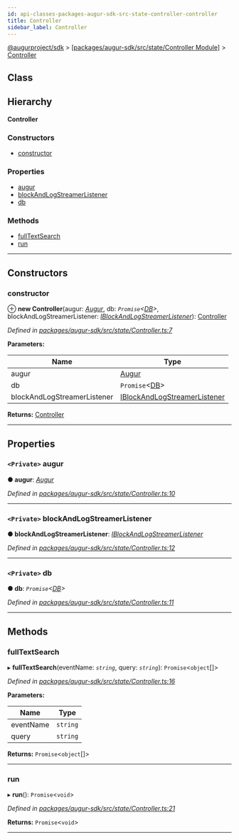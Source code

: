 ```yaml
---
id: api-classes-packages-augur-sdk-src-state-controller-controller
title: Controller
sidebar_label: Controller
---
```


[@augurproject/sdk](api-readme.md) > [[packages/augur-sdk/src/state/Controller Module]](api-modules-packages-augur-sdk-src-state-controller-module.md) > [Controller](api-classes-packages-augur-sdk-src-state-controller-controller.md)

## Class

## Hierarchy

**Controller**

### Constructors

* [constructor](api-classes-packages-augur-sdk-src-state-controller-controller.md#constructor)

### Properties

* [augur](api-classes-packages-augur-sdk-src-state-controller-controller.md#augur)
* [blockAndLogStreamerListener](api-classes-packages-augur-sdk-src-state-controller-controller.md#blockandlogstreamerlistener)
* [db](api-classes-packages-augur-sdk-src-state-controller-controller.md#db)

### Methods

* [fullTextSearch](api-classes-packages-augur-sdk-src-state-controller-controller.md#fulltextsearch)
* [run](api-classes-packages-augur-sdk-src-state-controller-controller.md#run)

---

## Constructors

<a id="constructor"></a>

###  constructor

⊕ **new Controller**(augur: *[Augur](api-classes-packages-augur-sdk-src-augur-augur.md)*, db: *`Promise`<[DB](api-classes-packages-augur-sdk-src-state-db-db-db.md)>*, blockAndLogStreamerListener: *[IBlockAndLogStreamerListener](api-interfaces-packages-augur-sdk-src-state-db-blockandlogstreamerlistener-iblockandlogstreamerlistener.md)*): [Controller](api-classes-packages-augur-sdk-src-state-controller-controller.md)

*Defined in [packages/augur-sdk/src/state/Controller.ts:7](https://github.com/AugurProject/augur/blob/27cf7214d2/packages/augur-sdk/src/state/Controller.ts#L7)*

**Parameters:**

| Name | Type |
| ------ | ------ |
| augur | [Augur](api-classes-packages-augur-sdk-src-augur-augur.md) |
| db | `Promise`<[DB](api-classes-packages-augur-sdk-src-state-db-db-db.md)> |
| blockAndLogStreamerListener | [IBlockAndLogStreamerListener](api-interfaces-packages-augur-sdk-src-state-db-blockandlogstreamerlistener-iblockandlogstreamerlistener.md) |

**Returns:** [Controller](api-classes-packages-augur-sdk-src-state-controller-controller.md)

___

## Properties

<a id="augur"></a>

### `<Private>` augur

**● augur**: *[Augur](api-classes-packages-augur-sdk-src-augur-augur.md)*

*Defined in [packages/augur-sdk/src/state/Controller.ts:10](https://github.com/AugurProject/augur/blob/27cf7214d2/packages/augur-sdk/src/state/Controller.ts#L10)*

___
<a id="blockandlogstreamerlistener"></a>

### `<Private>` blockAndLogStreamerListener

**● blockAndLogStreamerListener**: *[IBlockAndLogStreamerListener](api-interfaces-packages-augur-sdk-src-state-db-blockandlogstreamerlistener-iblockandlogstreamerlistener.md)*

*Defined in [packages/augur-sdk/src/state/Controller.ts:12](https://github.com/AugurProject/augur/blob/27cf7214d2/packages/augur-sdk/src/state/Controller.ts#L12)*

___
<a id="db"></a>

### `<Private>` db

**● db**: *`Promise`<[DB](api-classes-packages-augur-sdk-src-state-db-db-db.md)>*

*Defined in [packages/augur-sdk/src/state/Controller.ts:11](https://github.com/AugurProject/augur/blob/27cf7214d2/packages/augur-sdk/src/state/Controller.ts#L11)*

___

## Methods

<a id="fulltextsearch"></a>

###  fullTextSearch

▸ **fullTextSearch**(eventName: *`string`*, query: *`string`*): `Promise`<`object`[]>

*Defined in [packages/augur-sdk/src/state/Controller.ts:16](https://github.com/AugurProject/augur/blob/27cf7214d2/packages/augur-sdk/src/state/Controller.ts#L16)*

**Parameters:**

| Name | Type |
| ------ | ------ |
| eventName | `string` |
| query | `string` |

**Returns:** `Promise`<`object`[]>

___
<a id="run"></a>

###  run

▸ **run**(): `Promise`<`void`>

*Defined in [packages/augur-sdk/src/state/Controller.ts:21](https://github.com/AugurProject/augur/blob/27cf7214d2/packages/augur-sdk/src/state/Controller.ts#L21)*

**Returns:** `Promise`<`void`>

___

